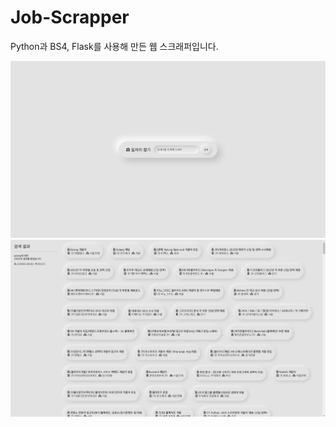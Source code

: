 # Job-Scrapper

Python과 BS4, Flask를 사용해 만든 웹 스크래퍼입니다.

![image 1](/images/1.png)
![image 2](/images/2.png)
